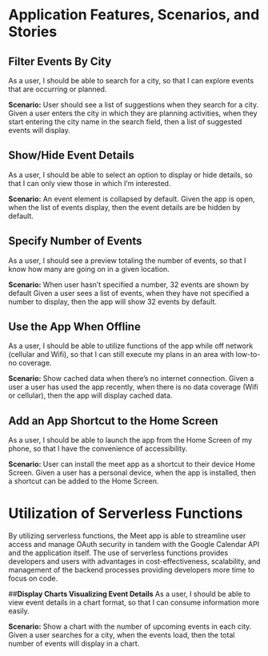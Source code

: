 # Application Features, Scenarios, and Stories

## **Filter Events By City**
As a user, I should be able to search for a city, so that I can explore events that are occurring or planned.

**Scenario:** User should see a list of suggestions when they search for a city.
Given a user enters the city in which they are planning activities, when they start entering the city name in the search field, then a list of suggested events will display.

## **Show/Hide Event Details**
As a user, I should be able to select an option to display or hide details, so that I can only view those in which I’m interested.

**Scenario:** An event element is collapsed by default.
Given the app is open, when the list of events display, then the event details are be hidden by default.

## **Specify Number of Events**
As a user, I should see a preview totaling the number of events, so that I know how many are going on in a given location.

**Scenario:** When user hasn’t specified a number, 32 events are shown by default
Given a user sees a list of events, when they have not specified a number to display, then the app will show 32 events by default.

## **Use the App When Offline**
As a user, I should be able to utilize functions of the app while off network (cellular and Wifi), so that I can still execute my plans in an area with low-to-no coverage.

**Scenario:** Show cached data when there’s no internet connection.
Given a user a user has used the app recently, when there is no data coverage (Wifi or cellular), then the app will display cached data.

## **Add an App Shortcut to the Home Screen**
As a user, I should be able to launch the app from the Home Screen of my phone, so that I have the convenience of accessibility.

**Scenario:** User can install the meet app as a shortcut to their device Home Screen.
Given a user has a personal device, when the app is installed, then a shortcut can be added to the Home Screen.

# Utilization of Serverless Functions
By utilizing serverless functions, the Meet app is able to streamline user access and manage OAuth security in tandem with the Google Calendar API and the application itself. The use of serverless functions provides developers and users with advantages in cost-effectiveness, scalability, and management of the backend processes providing developers more time to focus on code.

##**Display Charts Visualizing Event Details**
As a user, I should be able to view event details in a chart format, so that I can consume information more easily.

**Scenario:** Show a chart with the number of upcoming events in each city.
Given a user searches for a city, when the events load, then the total number of events will display in a chart.
